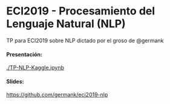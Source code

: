 # ECI2019 - Procesamiento del Lenguaje Natural (NLP)

TP para ECI2019 sobre NLP dictado por el groso de @germank

#### Presentación:
[./TP-NLP-Kaggle.ipynb](./TP-NLP-Kaggle.ipynb)

#### Slides:
https://github.com/germank/eci2019-nlp
